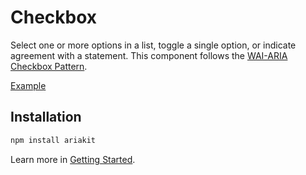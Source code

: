 # Checkbox

<p class="description">
  Select one or more options in a list, toggle a single option, or indicate agreement with a statement. This component follows the <a href="https://www.w3.org/WAI/ARIA/apg/patterns/checkbox/">WAI-ARIA Checkbox Pattern</a>.
</p>

<a href="./__examples__/checkbox/index.tsx" data-playground>Example</a>

## Installation

```sh
npm install ariakit
```

Learn more in [Getting Started](/guide/getting-started).
